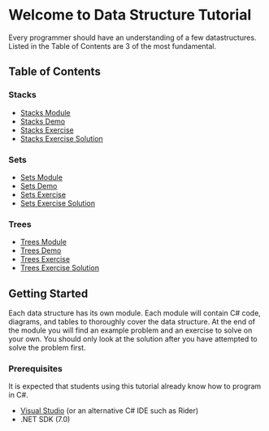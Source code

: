 # Welcome to Data Structure Tutorial

Every programmer should have an understanding of a few datastructures. Listed in the Table of Contents are 3 of the most fundamental.

## Table of Contents
### Stacks
- [Stacks Module](Stacks/Stacks.md)
- [Stacks Demo](Stacks/StacksDemo.cs)
- [Stacks Exercise](Stacks/Stacks.cs)
- [Stacks Exercise Solution](Stacks/Solution.cs)
### Sets
- [Sets Module](Sets/Sets.md)
- [Sets Demo](Sets/SetsDemo.cs)
- [Sets Exercise](Sets/Sets.cs)
- [Sets Exercise Solution](Sets/Solution.cs)
### Trees
- [Trees Module](Trees/Trees.md)
- [Trees Demo](Trees/TreesDemo.cs)
- [Trees Exercise](Trees/Trees.cs)
- [Trees Exercise Solution](Trees/Solution.cs)

## Getting Started

Each data structure has its own module. Each module will contain C# code, diagrams, and tables to thoroughly cover the data structure. At the end of the module you will find an example problem and an exercise to solve on your own. You should only look at the solution after you have attempted to solve the problem first.

### Prerequisites

It is expected that students using this tutorial already know how to program in C#.

- [Visual Studio](https://visualstudio.microsoft.com/) (or an alternative C# IDE such as Rider)
- .NET SDK (7.0)
